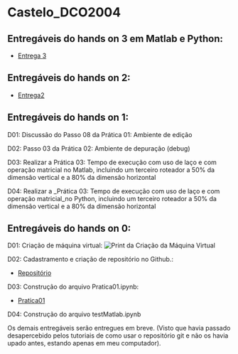 # Castelo_DCO2004

## Entregáveis do hands on 3 em Matlab e Python: 
* [Entrega 3](http://localhost:8888/notebooks/Entrega%203%20(Matlab%20e%20Python).ipynb#)

## Entregáveis do hands on 2: 
* [Entrega2](http://localhost:8888/notebooks/Entrega%202.ipynb)

## Entregáveis do hands on 1: 

D01: Discussão do Passo 08 da Prática 01: Ambiente de edição

D02: Passo 03 da Prática 02: Ambiente de depuração (debug)

D03: Realizar a Prática 03: Tempo de execução com uso de laço e com operação matricial no Matlab, incluindo um terceiro roteador a 50% da dimensão vertical e a 80% da dimensão horizontal

D04: Realizar a _Prática 03: Tempo de execução com uso de laço e com operação matricial_no Python, incluindo um terceiro roteador a 50% da dimensão vertical e a 80% da dimensão horizontal


## Entregáveis do hands on 0: 

D01: Criação de máquina virtual:
![Print da Criação da Máquina Virtual](http://localhost:8888/view/Imagens/Captura%20de%20tela%20de%202019-04-07%2016-44-21.png)

D02: Cadastramento e criação de repositório no Github.:
* [Repositório](https://github.com/mateuscastelobranco96/Castelo_DCO2004)

D03: Construção do arquivo Pratica01.ipynb:
* [Pratica01](http://localhost:8888/notebooks/Pratica1.ipynb)

D04: Construção do arquivo testMatlab.ipynb

Os demais entregáveis serão entregues em breve. (Visto que havia passado desapercebido pelos tutoriais de como usar o repositório git e não os havia upado antes, estando apenas em meu computador).
